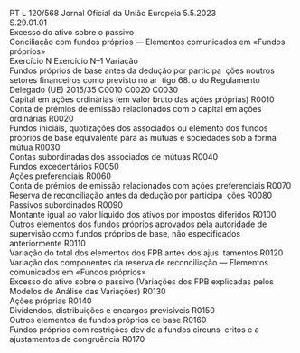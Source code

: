 PT  L 120/568 Jornal Oficial da União Europeia 5.5.2023  
S.29.01.01  
Excesso do ativo sobre o passivo  
Conciliação com fundos próprios — Elementos comunicados em «Fundos próprios»  
Exercício N  Exercício N–1  Variação  
Fundos próprios de base antes da dedução por participa ­
ções noutros setores financeiros como previsto no ar ­
tigo 68.  o do Regulamento Delegado (UE) 2015/35  C0010  C0020  C0030  
Capital em ações ordinárias (em valor bruto das ações 
próprias)  R0010  
Conta de prémios de emissão relacionados com o capital 
em ações ordinárias  R0020  
Fundos iniciais, quotizações dos associados ou elemento 
dos fundos próprios de base equivalente para as mútuas 
e sociedades sob a forma mútua  R0030  
Contas subordinadas dos associados de mútuas  R0040  
Fundos excedentários  R0050  
Ações preferenciais  R0060  
Conta de prémios de emissão relacionados com ações 
preferenciais  R0070  
Reserva de reconciliação antes da dedução por participa ­
ções  R0080  
Passivos subordinados  R0090  
Montante igual ao valor líquido dos ativos por impostos 
diferidos  R0100  
Outros elementos dos fundos próprios aprovados pela 
autoridade de supervisão como fundos próprios de base, 
não especificados anteriormente  R0110  
Variação do total dos elementos dos FPB antes dos ajus ­
tamentos  R0120  
Variação dos componentes da reserva de reconciliação 
— Elementos comunicados em «Fundos próprios»  
Excesso do ativo sobre o passivo (Variações dos FPB 
explicadas pelos Modelos de Análise das Variações)  R0130  
Ações próprias  R0140  
Dividendos, distribuições e encargos previsíveis  R0150  
Outros elementos de fundos próprios de base  R0160  
Fundos próprios com restrições devido a fundos circuns ­
critos e a ajustamentos de congruência  R0170